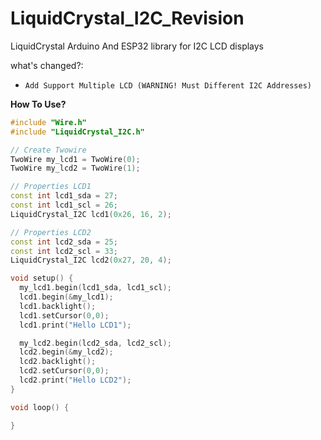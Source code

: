 # LiquidCrystal_I2C_Revision

LiquidCrystal Arduino And ESP32 library for I2C LCD displays 

what's changed?:
  - `Add Support Multiple LCD (WARNING! Must Different I2C Addresses)`

**How To Use?**
```c++
#include "Wire.h"
#include "LiquidCrystal_I2C.h"

// Create Twowire
TwoWire my_lcd1 = TwoWire(0);
TwoWire my_lcd2 = TwoWire(1);

// Properties LCD1
const int lcd1_sda = 27;
const int lcd1_scl = 26;
LiquidCrystal_I2C lcd1(0x26, 16, 2); 

// Properties LCD2
const int lcd2_sda = 25;
const int lcd2_scl = 33;
LiquidCrystal_I2C lcd2(0x27, 20, 4); 

void setup() {
  my_lcd1.begin(lcd1_sda, lcd1_scl);
  lcd1.begin(&my_lcd1);
  lcd1.backlight();
  lcd1.setCursor(0,0);
  lcd1.print("Hello LCD1");

  my_lcd2.begin(lcd2_sda, lcd2_scl);
  lcd2.begin(&my_lcd2);
  lcd2.backlight();
  lcd2.setCursor(0,0);
  lcd2.print("Hello LCD2");
}

void loop() {

}
```